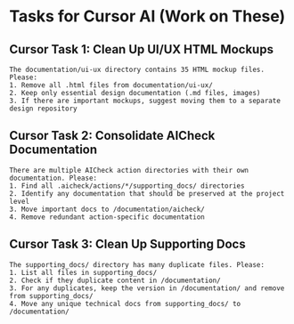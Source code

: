 # Tasks for Cursor AI (Work on These)

## Cursor Task 1: Clean Up UI/UX HTML Mockups
```
The documentation/ui-ux directory contains 35 HTML mockup files. Please:
1. Remove all .html files from documentation/ui-ux/
2. Keep only essential design documentation (.md files, images)
3. If there are important mockups, suggest moving them to a separate design repository
```

## Cursor Task 2: Consolidate AICheck Documentation
```
There are multiple AICheck action directories with their own documentation. Please:
1. Find all .aicheck/actions/*/supporting_docs/ directories
2. Identify any documentation that should be preserved at the project level
3. Move important docs to /documentation/aicheck/
4. Remove redundant action-specific documentation
```

## Cursor Task 3: Clean Up Supporting Docs
```
The supporting_docs/ directory has many duplicate files. Please:
1. List all files in supporting_docs/ 
2. Check if they duplicate content in /documentation/
3. For any duplicates, keep the version in /documentation/ and remove from supporting_docs/
4. Move any unique technical docs from supporting_docs/ to /documentation/
```